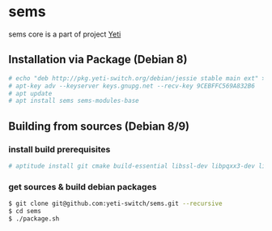 # sems

sems core is a part of project [Yeti]

## Installation via Package (Debian 8)
```sh
# echo "deb http://pkg.yeti-switch.org/debian/jessie stable main ext" > /etc/apt/sources.list.d/yeti.list
# apt-key adv --keyserver keys.gnupg.net --recv-key 9CEBFFC569A832B6
# apt update
# apt install sems sems-modules-base
```

## Building from sources (Debian 8/9)

### install build prerequisites
```sh
# aptitude install git cmake build-essential libssl-dev libpqxx3-dev libxml2-dev libspandsp-dev libsamplerate-dev libcurl3-dev libhiredis-dev librtmp-dev libzrtpcpp-dev libev-dev python-dev libspeex-dev libgsm1-dev
```

### get sources & build debian packages
```sh
$ git clone git@github.com:yeti-switch/sems.git --recursive
$ cd sems
$ ./package.sh
```

[Yeti]:http://yeti-switch.org/
